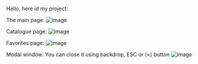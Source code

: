 Hello, here id my project:

The main page:
![image](https://github.com/user-attachments/assets/f1bc85ed-8d5c-473f-a364-f471c0c47a00)

Catalogue page:
![image](https://github.com/user-attachments/assets/d9c6cd1d-8571-44d0-8254-94899ecab69e)

Favorites page:
![image](https://github.com/user-attachments/assets/27d50472-e55c-4492-b458-073648bdd07c)

Modal window:
You can close it using backdrop, ESC or (×) button
![image](https://github.com/user-attachments/assets/6ec570f3-41e4-4d36-a98a-92db47590bff)




